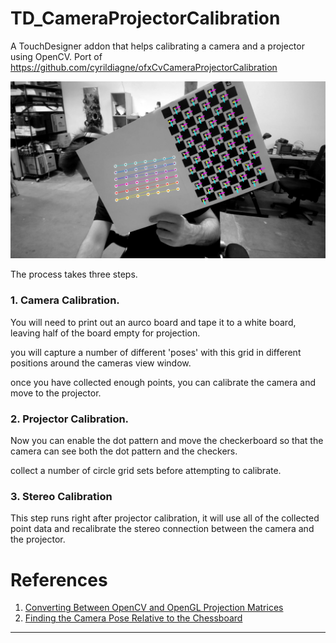 # TD_CameraProjectorCalibration
A TouchDesigner addon that helps calibrating a camera and a projector using OpenCV. Port of https://github.com/cyrildiagne/ofxCvCameraProjectorCalibration

![Circle Grid Found](circleGridFound.jpg)



The process takes three steps.

### 1. Camera Calibration. 

You will need to print out an aurco board and tape it to a white board, leaving half of the board empty for projection.

you will capture a number of different 'poses' with this grid in different positions around the cameras view window.

once you have collected enough points, you can calibrate the camera and move to the projector.

### 2. Projector Calibration.

Now you can enable the dot pattern and move the checkerboard so that the camera can see both the dot pattern and the checkers.

collect a number of circle grid sets before attempting to calibrate.

### 3. Stereo Calibration

This step runs right after projector calibration, it will use all of the collected point data and recalibrate the stereo connection between the camera and the projector.

# References

1. [Converting Between OpenCV and OpenGL Projection Matrices](https://strawlab.org/2011/11/05/augmented-reality-with-OpenGL/)
2. [Finding the Camera Pose Relative to the Chessboard](https://stackoverflow.com/questions/52833322/using-aruco-to-estimate-the-world-position-of-camera)


---